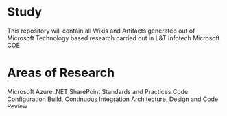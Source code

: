 # Study
This repository will contain all Wikis and Artifacts generated out of Microsoft Technology based research carried out in L&T Infotech Microsoft COE

# Areas of Research
Microsoft Azure
.NET
SharePoint
Standards and Practices
Code Configuration
Build, Continuous Integration
Architecture, Design and Code Review
